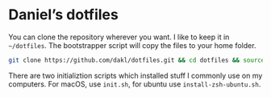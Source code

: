 # Daniel’s dotfiles

You can clone the repository wherever you want. I like to keep it in `~/dotfiles`. The bootstrapper script will copy the files to your home folder.

```bash
git clone https://github.com/dakl/dotfiles.git && cd dotfiles && source bootstrap.sh
```

There are two initializtion scripts which installed stuff I commonly use on my computers. For macOS, use `init.sh`, for ubuntu use `install-zsh-ubuntu.sh`.
